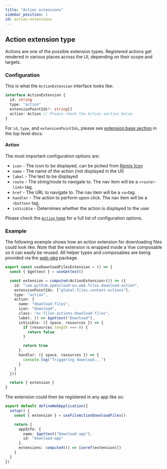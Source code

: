 ```yaml
---
title: "Action extensions"
sidebar_position: 1
id: action-extensions
---
```


## Action extension type

Actions are one of the possible extension types. Registered actions get rendered in various places across the UI, depending on their scope and targets.

### Configuration

This is what the `ActionExtension` interface looks like:

```typescript
interface ActionExtension {
  id: string
  type: "action"
  extensionPointIds?: string[]
  action: Action // Please check the Action section below
}
```

For `id`, `type`, and `extensionPointIds`, please see [extension base section](./../#extension-base-configuration) in the top level docs.

#### Action

The most important configuration options are:

- `icon` - The icon to be displayed, can be picked from [Remix Icon](https://remixicon.com/)
- `name` - The name of the action (not displayed in the UI)
- `label` - The text to be displayed
- `route` - The string/route to navigate to. The nav item will be a `<router-link>` tag.
- `href` - The URL to navigate to. The nav item will be a `<a>`tag.
- `handler` - The action to perform upon click. The nav item will be a `<button>` tag.
- `isVisible` - Determines whether the action is displayed to the user

Please check the [`Action` type](https://github.com/opencloud-eu/web/blob/236c185540fc6758dc7bd84985c8834fa4145530/packages/web-pkg/src/composables/actions/types.ts#L6) for a full list of configuration options.

### Example

The following example shows how an action extension for downloading files could look like. Note that the extension is wrapped inside a Vue composable so it can easily be reused. All helper types and composables are being provided via the [web-pkg](https://github.com/opencloud-eu/web/tree/master/packages/web-pkg) package.

```typescript
export const useDownloadFilesExtension = () => {
  const { $gettext } = useGettext()

  const extension = computed<ActionExtension>(() => ({
    id: "com.github.opencloud-eu.web.files.download-action",
    extensionPointIds: ["global.files.context-actions"],
    type: "action",
    action: {
      name: "download-files",
      icon: "download",
      class: "oc-files-actions-download-files",
      label: () => $gettext("Download"),
      isVisible: ({ space, resources }) => {
        if (resources.length === 0) {
          return false
        }

        return true
      },
      handler: ({ space, resources }) => {
        console.log("Triggering download...")
      }
    }
  }))

  return { extension }
}
```

The extension could then be registered in any app like so:

```typescript
export default defineWebApplication({
  setup() {
    const { extension } = useFileActionDownloadFiles()

    return {
      appInfo: {
        name: $gettext("Download app"),
        id: "download-app"
      },
      extensions: computed(() => [unref(extension)])
    }
  }
})
```

